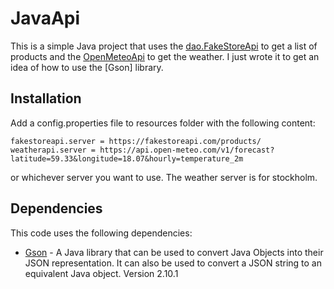 # JavaApi

This is a simple Java project that uses the [dao.FakeStoreApi](https://fakestoreapi.com) to get a list of products and the [OpenMeteoApi](https://open-meteo.com) to get the weather.
I just wrote it to get an idea of how to use the [Gson] library.

## Installation

Add a config.properties file to resources folder with the following content:

```properties
fakestoreapi.server = https://fakestoreapi.com/products/
weatherapi.server = https://api.open-meteo.com/v1/forecast?latitude=59.33&longitude=18.07&hourly=temperature_2m
```
or whichever server you want to use. The weather server is for stockholm.

## Dependencies
This code uses the following dependencies:
- [Gson](https://mvnrepository.com/artifact/com.google.code.gson/gson) - A Java library that can be used to convert Java Objects into their JSON representation. It can also be used to convert a JSON string to an equivalent Java object. Version 2.10.1
 
 

